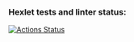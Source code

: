 ### Hexlet tests and linter status:
[![Actions Status](https://github.com/Cristikijian/frontend-project-12/workflows/hexlet-check/badge.svg)](https://github.com/Cristikijian/frontend-project-12/actions)